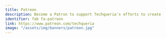 ```yaml
---
title: Patreon
description: Become a Patron to support Techqueria's efforts to create the largest community of Latinx professionals in tech.
identifier: fab fa-patreon
link: https://www.patreon.com/techqueria
image: "/assets/img/banners/patreon.jpg"
---
```

